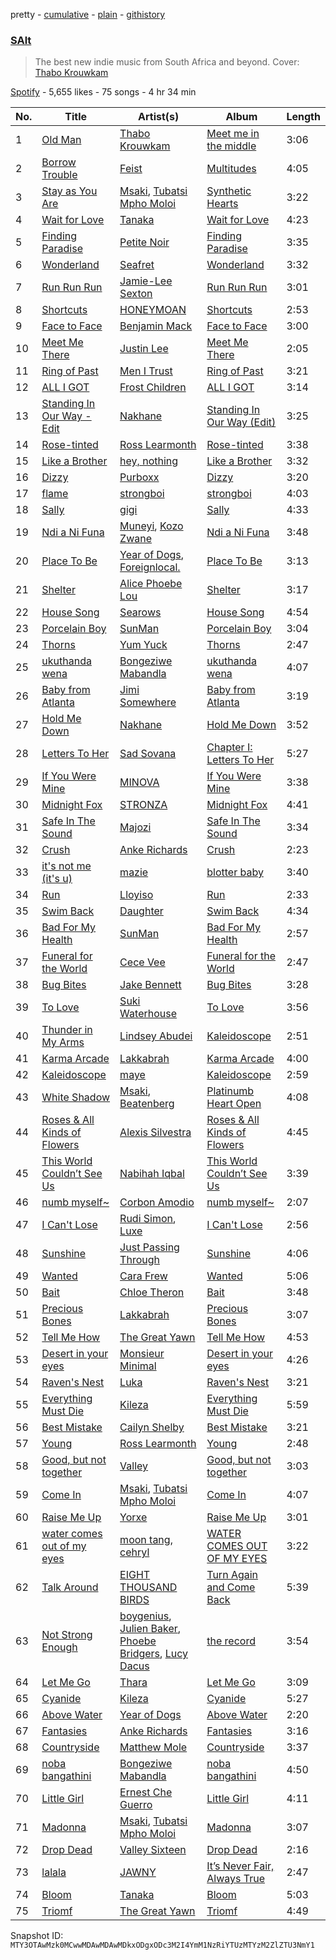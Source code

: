 pretty - [cumulative](/playlists/cumulative/37i9dQZF1DX6dYPM8db5Sz.md) - [plain](/playlists/plain/37i9dQZF1DX6dYPM8db5Sz) - [githistory](https://github.githistory.xyz/mackorone/spotify-playlist-archive/blob/main/playlists/plain/37i9dQZF1DX6dYPM8db5Sz)

### [SAlt](https://open.spotify.com/playlist/37i9dQZF1DX6dYPM8db5Sz)

> The best new indie music from South Africa and beyond\. Cover: <a href="https://open.spotify.com/artist/5HlMBH4nyRsup7lt6P5A54?si=XY6tsMJ4S3GRQ5\-2UUeVPw">Thabo Krouwkam</a>

[Spotify](https://open.spotify.com/user/spotify) - 5,655 likes - 75 songs - 4 hr 34 min

| No. | Title | Artist(s) | Album | Length |
|---|---|---|---|---|
| 1 | [Old Man](https://open.spotify.com/track/77krcHfId85O4se7W5HpTY) | [Thabo Krouwkam](https://open.spotify.com/artist/5HlMBH4nyRsup7lt6P5A54) | [Meet me in the middle](https://open.spotify.com/album/2lAuCRSEVMgTmdlHFJKlEq) | 3:06 |
| 2 | [Borrow Trouble](https://open.spotify.com/track/4lyKe6602fEaFpwMFYGPc2) | [Feist](https://open.spotify.com/artist/6CWTBjOJK75cTE8Xv8u1kj) | [Multitudes](https://open.spotify.com/album/2uDbIwcvfGsMEbzeU3iyoU) | 4:05 |
| 3 | [Stay as You Are](https://open.spotify.com/track/0dJG5SnjjS9maTUZaxHUJV) | [Msaki](https://open.spotify.com/artist/5Oj5jQ98vsoHeIGqCS9Dfq), [Tubatsi Mpho Moloi](https://open.spotify.com/artist/1eraeBfwU1RwFj6LszJT65) | [Synthetic Hearts](https://open.spotify.com/album/6FXpqniKCmEFhn4eYSgvWy) | 3:22 |
| 4 | [Wait for Love](https://open.spotify.com/track/68Gn5LndqWnCh7BxrNw3TZ) | [Tanaka](https://open.spotify.com/artist/2nD1C4UjyKoQ1D9ILt1Mph) | [Wait for Love](https://open.spotify.com/album/51qxnbnZDPokiJsulGmIIb) | 4:23 |
| 5 | [Finding Paradise](https://open.spotify.com/track/0fmegVXiAaQ2pGgKsZUEZB) | [Petite Noir](https://open.spotify.com/artist/4dGwtd1FYag1VY1vaR1U8y) | [Finding Paradise](https://open.spotify.com/album/3vjQseBx4vWN7iHLRHHOtg) | 3:35 |
| 6 | [Wonderland](https://open.spotify.com/track/69OY9Ujexp9qK4MHtD6Tzr) | [Seafret](https://open.spotify.com/artist/4Ly0KABsxlx4fNj63zJTrF) | [Wonderland](https://open.spotify.com/album/770No61AWG74gR1xQaRYzL) | 3:32 |
| 7 | [Run Run Run](https://open.spotify.com/track/73Qj3FlA796dDuekSjPu1V) | [Jamie\-Lee Sexton](https://open.spotify.com/artist/07eoBavD6fEwbWUaHTcO3h) | [Run Run Run](https://open.spotify.com/album/3e8bVEmirbDxQyjFwnRL7t) | 3:01 |
| 8 | [Shortcuts](https://open.spotify.com/track/2JMysPffCAEIQd56mmYvBg) | [HONEYMOAN](https://open.spotify.com/artist/5J9s2Y6roGagMAipTa5XqV) | [Shortcuts](https://open.spotify.com/album/0MuIUbsI2sYNnC7QSIyZsZ) | 2:53 |
| 9 | [Face to Face](https://open.spotify.com/track/4j30TGyE29sSpR1KVAqbCt) | [Benjamin Mack](https://open.spotify.com/artist/0ebredVS7C0onAXIECv6MY) | [Face to Face](https://open.spotify.com/album/4ObIsa7jUljBKrKJj4unwQ) | 3:00 |
| 10 | [Meet Me There](https://open.spotify.com/track/6AyEEfEKvqUp54XyFsL70I) | [Justin Lee](https://open.spotify.com/artist/5lSVCLx0jJ09fPhHS2fRTQ) | [Meet Me There](https://open.spotify.com/album/50dJxbTYQX7VCUBMEsrlrE) | 2:05 |
| 11 | [Ring of Past](https://open.spotify.com/track/11sfRkHdvsop5DdHVmGpt1) | [Men I Trust](https://open.spotify.com/artist/3zmfs9cQwzJl575W1ZYXeT) | [Ring of Past](https://open.spotify.com/album/4zTH06G28TKcid3B8Vhy8L) | 3:21 |
| 12 | [ALL I GOT](https://open.spotify.com/track/5tbpU6W9x2hABB8P3cHzuh) | [Frost Children](https://open.spotify.com/artist/6R1kfr0GIWnwxY4zW11Vag) | [ALL I GOT](https://open.spotify.com/album/2kPLJYUX6MoKvRLXhNTue2) | 3:14 |
| 13 | [Standing In Our Way \- Edit](https://open.spotify.com/track/5LLnCilV4qlbYRFuNGYljJ) | [Nakhane](https://open.spotify.com/artist/2nrShcJFP8D5bQT8RgdBhH) | [Standing In Our Way \(Edit\)](https://open.spotify.com/album/4B7BKQ4tJ04f8avFQqek4A) | 3:25 |
| 14 | [Rose\-tinted](https://open.spotify.com/track/6etwIyuLOsMobfxRdCWuru) | [Ross Learmonth](https://open.spotify.com/artist/5ONIVFtUBDrUz28G8ltCHN) | [Rose\-tinted](https://open.spotify.com/album/7vt8yiAAlJKzHujypyDa1Y) | 3:38 |
| 15 | [Like a Brother](https://open.spotify.com/track/0WtfEK4wbbrlFnzvsg4XpU) | [hey, nothing](https://open.spotify.com/artist/6YWqJQS9TETSb8LgZONUzI) | [Like a Brother](https://open.spotify.com/album/2CUiaafQS9YOvcEZmyuKBM) | 3:32 |
| 16 | [Dizzy](https://open.spotify.com/track/3K2iZ52YBqQz2f2srcAixn) | [Purboxx](https://open.spotify.com/artist/3nCYPwQnYlMq4WkO1qZdd9) | [Dizzy](https://open.spotify.com/album/3nw8WU1ZFdsdguO8xzspPt) | 3:20 |
| 17 | [flame](https://open.spotify.com/track/02jhBMmYb4HHlrDP4kPp6f) | [strongboi](https://open.spotify.com/artist/2ygluM9w0lmulZrMJ1pI0i) | [strongboi](https://open.spotify.com/album/1SMqO3mYNla8IxJIEFkQ7A) | 4:03 |
| 18 | [Sally](https://open.spotify.com/track/0qFZubf0FS0xxropyslwYJ) | [gigi](https://open.spotify.com/artist/3FVGHhoCQxw0fmNhRMhmOT) | [Sally](https://open.spotify.com/album/4fRbVJ1B6nbRrPdKLg3aYo) | 4:33 |
| 19 | [Ndi a Ni Funa](https://open.spotify.com/track/2N1TKyUtiutH2AqBpF98t1) | [Muneyi](https://open.spotify.com/artist/6JzpDqY5CZkjLU40GmmTkM), [Kozo Zwane](https://open.spotify.com/artist/0Sa8nh1qc2jZhlqddED69k) | [Ndi a Ni Funa](https://open.spotify.com/album/1u5Wl8S3EuGd0woWFeJ68I) | 3:48 |
| 20 | [Place To Be](https://open.spotify.com/track/3fjEy2DBm2qiQbqr59yrIT) | [Year of Dogs](https://open.spotify.com/artist/3Saa5KJsXbh58Lw1ePyufj), [Foreignlocal.](https://open.spotify.com/artist/4aS4qAMRZ3IzRnV8AA4lEs) | [Place To Be](https://open.spotify.com/album/4mmtTJOL2e8ajFXzpH2VKr) | 3:13 |
| 21 | [Shelter](https://open.spotify.com/track/0hyTH8NRRQeaFjbfoktfnc) | [Alice Phoebe Lou](https://open.spotify.com/artist/03uMw43UVu9MsQCcHVSGjX) | [Shelter](https://open.spotify.com/album/2fnADmeEO13U3Lb4PNsFo3) | 3:17 |
| 22 | [House Song](https://open.spotify.com/track/1kr0XkYcWe2HTuCFN3BuGA) | [Searows](https://open.spotify.com/artist/0nugNBwdWaptgIAsEtx1It) | [House Song](https://open.spotify.com/album/7oOTLwRSrfnGY1yFjBZYL2) | 4:54 |
| 23 | [Porcelain Boy](https://open.spotify.com/track/6pXNKxrMeKRsvqs1GYS5iE) | [SunMan](https://open.spotify.com/artist/764M3FNYq1z8yMJfIDi3x1) | [Porcelain Boy](https://open.spotify.com/album/4DrTMQ7ONjyt4VW1rHfDgy) | 3:04 |
| 24 | [Thorns](https://open.spotify.com/track/1PP9T1txg5vSHHemsLNd38) | [Yum Yuck](https://open.spotify.com/artist/5lAZTyHLWuqddQudiftzIE) | [Thorns](https://open.spotify.com/album/2ICkFGFVJph7qkwqaGeNPR) | 2:47 |
| 25 | [ukuthanda wena](https://open.spotify.com/track/6z4w4hAbwUm5nGz03AuiVd) | [Bongeziwe Mabandla](https://open.spotify.com/artist/5upKpIk1pv0hh0u2gwblwy) | [ukuthanda wena](https://open.spotify.com/album/34EfitSWSsf04PbFF4qE39) | 4:07 |
| 26 | [Baby from Atlanta](https://open.spotify.com/track/0Dmei5q5aCd8zLIuMUVoiq) | [Jimi Somewhere](https://open.spotify.com/artist/5rXanKVc707nhQmW1Is2pB) | [Baby from Atlanta](https://open.spotify.com/album/0jf4RUx2WK91eYFyllJPlc) | 3:19 |
| 27 | [Hold Me Down](https://open.spotify.com/track/3dqjCz5iXTjKumvHOpQFLw) | [Nakhane](https://open.spotify.com/artist/2nrShcJFP8D5bQT8RgdBhH) | [Hold Me Down](https://open.spotify.com/album/5eENAlmncUhYojSv3POYj9) | 3:52 |
| 28 | [Letters To Her](https://open.spotify.com/track/5J97ILfiHISwAHM2kJB5J7) | [Sad Sovana](https://open.spotify.com/artist/3s08FEGTYAZeCZKcUIkm2Y) | [Chapter I: Letters To Her](https://open.spotify.com/album/2JmXRlyMfYpYXMq6fkGsZY) | 5:27 |
| 29 | [If You Were Mine](https://open.spotify.com/track/2bhbwipmX2S5PsE1VHPk0V) | [MINOVA](https://open.spotify.com/artist/6mskRz8EwbqCXm39vtGStC) | [If You Were Mine](https://open.spotify.com/album/0O8mBcnG7nKSN6LEgfLrYw) | 3:38 |
| 30 | [Midnight Fox](https://open.spotify.com/track/6fot9PD8atqMvbeeOhwamA) | [STRONZA](https://open.spotify.com/artist/2MKJYsXACT5aTvtNn1MmDs) | [Midnight Fox](https://open.spotify.com/album/0Q7PFHDECYVt4TnVal5Kg8) | 4:41 |
| 31 | [Safe In The Sound](https://open.spotify.com/track/5o7Kgx1yYAV5mVTAlKToCS) | [Majozi](https://open.spotify.com/artist/1JvTUHnkJ8yiTQfOKDdArt) | [Safe In The Sound](https://open.spotify.com/album/3JqGxFavm15jJRLmePzGve) | 3:34 |
| 32 | [Crush](https://open.spotify.com/track/4y4Bz6mOA0FMuOWJaXMpkX) | [Anke Richards](https://open.spotify.com/artist/02NDeY8bYIzxfZ4EGbemeF) | [Crush](https://open.spotify.com/album/72k6MNNkcVaiJSE68LDgZz) | 2:23 |
| 33 | [it's not me \(it's u\)](https://open.spotify.com/track/4R9pq6DudcNooi09OLvzNt) | [mazie](https://open.spotify.com/artist/4adSXA1GDOxNG7Zw89YHyz) | [blotter baby](https://open.spotify.com/album/3YCZdqadysSZff6XOXOM2d) | 3:40 |
| 34 | [Run](https://open.spotify.com/track/1SAxAnhOG0xTh0Gm2Qlsoj) | [Lloyiso](https://open.spotify.com/artist/3CrKgAMSBXsnTugbUqpu6g) | [Run](https://open.spotify.com/album/5p5FoOxBxlXv6VjDWJy6Hq) | 2:33 |
| 35 | [Swim Back](https://open.spotify.com/track/5jOKm7AO3CYs79nRi03BIj) | [Daughter](https://open.spotify.com/artist/46CitWgnWrvF9t70C2p1Me) | [Swim Back](https://open.spotify.com/album/4oAb0GaGkYtX3N9h89FpKt) | 4:34 |
| 36 | [Bad For My Health](https://open.spotify.com/track/5b7Fs1ejAcHoD02OyDIqYB) | [SunMan](https://open.spotify.com/artist/764M3FNYq1z8yMJfIDi3x1) | [Bad For My Health](https://open.spotify.com/album/45mHDL2ssD8mlsWGLe0mCw) | 2:57 |
| 37 | [Funeral for the World](https://open.spotify.com/track/01HxG3OBY1KPK0sgYSHkym) | [Cece Vee](https://open.spotify.com/artist/0f26bNon1mjIqBn1MxgxZp) | [Funeral for the World](https://open.spotify.com/album/6WyntCOurB6GZLIRdEQPye) | 2:47 |
| 38 | [Bug Bites](https://open.spotify.com/track/4BuFwzFaE1gnEYrgIdollf) | [Jake Bennett](https://open.spotify.com/artist/3chSPsmCBrOXJXD4o86p5Y) | [Bug Bites](https://open.spotify.com/album/5Tb1ttXhuFN881mLcVffHA) | 3:28 |
| 39 | [To Love](https://open.spotify.com/track/0a64exvT5aKVaRSmAVMaCT) | [Suki Waterhouse](https://open.spotify.com/artist/5GGJosGMs08YEmKTZJe1fL) | [To Love](https://open.spotify.com/album/3ZyQIG8k6Tx28reDJFBbOK) | 3:56 |
| 40 | [Thunder in My Arms](https://open.spotify.com/track/3dMnczBALL9yTRKhyaeO5t) | [Lindsey Abudei](https://open.spotify.com/artist/4Q6rN4TEmcx96jFxAoQoLg) | [Kaleidoscope](https://open.spotify.com/album/5pkp8cb9oudRk0Fmdjjdve) | 2:51 |
| 41 | [Karma Arcade](https://open.spotify.com/track/0J9bAWjeOafeNtKO6DqeXx) | [Lakkabrah](https://open.spotify.com/artist/6TLtJV2odjb1t3Ln6V8gQR) | [Karma Arcade](https://open.spotify.com/album/6LpMhbgNRNHVlon4bkHakM) | 4:00 |
| 42 | [Kaleidoscope](https://open.spotify.com/track/0kJqmEL3UbprAkBSFBdZY4) | [maye](https://open.spotify.com/artist/5ti5FPHgtaSf15KcUisZMt) | [Kaleidoscope](https://open.spotify.com/album/79xNVQyhJnZpOZj6hrABvd) | 2:59 |
| 43 | [White Shadow](https://open.spotify.com/track/3Xlu89nWr1l6cakQu2BEov) | [Msaki](https://open.spotify.com/artist/5Oj5jQ98vsoHeIGqCS9Dfq), [Beatenberg](https://open.spotify.com/artist/3S9sb8w9r1iojdrAL1soiU) | [Platinumb Heart Open](https://open.spotify.com/album/22FziGbftNET7IBUj4IFdP) | 4:08 |
| 44 | [Roses & All Kinds of Flowers](https://open.spotify.com/track/6xNgvBfK5Wf2Ft9LKdpY98) | [Alexis Silvestra](https://open.spotify.com/artist/6H199k00mZXpsUzJI6yKdu) | [Roses & All Kinds of Flowers](https://open.spotify.com/album/1TrezD47stbgZPtKwjKEyB) | 4:45 |
| 45 | [This World Couldn’t See Us](https://open.spotify.com/track/13cQU9GKHqSDInv3s7h9fm) | [Nabihah Iqbal](https://open.spotify.com/artist/7pPOvwCq4bb2iObs8twDir) | [This World Couldn’t See Us](https://open.spotify.com/album/0z0wehtsAygzzJsdtgzNoz) | 3:39 |
| 46 | [numb myself\~](https://open.spotify.com/track/2fOpK9RvF6VIv4eSzpjyzB) | [Corbon Amodio](https://open.spotify.com/artist/7tYRwBffjJ0FiLIkPTCGMQ) | [numb myself\~](https://open.spotify.com/album/3VAgzyX2TMgS7TaofPtVKE) | 2:07 |
| 47 | [I Can't Lose](https://open.spotify.com/track/6obyLBA13ecV6tlRliC0o6) | [Rudi Simon](https://open.spotify.com/artist/4ptgf05nkSgu9FyeOMlIfj), [Luxe](https://open.spotify.com/artist/16HxZ677V28c5vy4wgmZZb) | [I Can't Lose](https://open.spotify.com/album/5iVmkBy7MzUzZTq41PHJuJ) | 2:56 |
| 48 | [Sunshine](https://open.spotify.com/track/0HveubIF20ELSqEziIfyQJ) | [Just Passing Through](https://open.spotify.com/artist/5RQczrs9bNSuwSgwACYNm6) | [Sunshine](https://open.spotify.com/album/5QmmvlYut65eE6GkzeqXhg) | 4:06 |
| 49 | [Wanted](https://open.spotify.com/track/0gvzG2BRNZDJmlcBgLlpNb) | [Cara Frew](https://open.spotify.com/artist/72YhLvw3aIVCUSjL6G8qSf) | [Wanted](https://open.spotify.com/album/2IBAbknMI5iC2Z5qD6PtSr) | 5:06 |
| 50 | [Bait](https://open.spotify.com/track/54Fs529fifiDt3qDBWaIjl) | [Chloe Theron](https://open.spotify.com/artist/4gt7EExnJtmS8Ed59AbAHa) | [Bait](https://open.spotify.com/album/2YsmbxnxeMuOAjhF0UKk0E) | 3:48 |
| 51 | [Precious Bones](https://open.spotify.com/track/5rpsHM3MTRdnbg0aUS1ug1) | [Lakkabrah](https://open.spotify.com/artist/6TLtJV2odjb1t3Ln6V8gQR) | [Precious Bones](https://open.spotify.com/album/7K3ct7ITp62x1d05IjRUQi) | 3:07 |
| 52 | [Tell Me How](https://open.spotify.com/track/0kgAPpUF1oZlzHuMtc5SS9) | [The Great Yawn](https://open.spotify.com/artist/0XDmWLziGhwLRSkkSBUNZ6) | [Tell Me How](https://open.spotify.com/album/57AGDnhGRf9z6tMpK1N5Br) | 4:53 |
| 53 | [Desert in your eyes](https://open.spotify.com/track/6RYcaBTvCwmQLiruPbOHbL) | [Monsieur Minimal](https://open.spotify.com/artist/530wyaQMvivGiC0P00MUml) | [Desert in your eyes](https://open.spotify.com/album/1Vmb5FuW6WzrdWQrKpMQiw) | 4:26 |
| 54 | [Raven's Nest](https://open.spotify.com/track/6lYBx2xoLtFDDBsDjmbf64) | [Luka](https://open.spotify.com/artist/3pBGsDYnC5jRuBro2o8wvv) | [Raven's Nest](https://open.spotify.com/album/2w17nBHfQsOySWxJYBjsed) | 3:21 |
| 55 | [Everything Must Die](https://open.spotify.com/track/3bhxNf9wOTld9oHQ59DSEN) | [Kileza](https://open.spotify.com/artist/12ypK1yfRvOPCvB8qpCIAg) | [Everything Must Die](https://open.spotify.com/album/0jGs6UE55UuP5Rm6GQLM4l) | 5:59 |
| 56 | [Best Mistake](https://open.spotify.com/track/3jboUfnR6kBPs2tak6KaKb) | [Cailyn Shelby](https://open.spotify.com/artist/5PoEZZBQBeImvPHCu7RH7N) | [Best Mistake](https://open.spotify.com/album/4JBnjtHQyc2ZtmW6Y3ZwZ1) | 3:21 |
| 57 | [Young](https://open.spotify.com/track/3iO4pnQA5FQdRr7jSYxWU9) | [Ross Learmonth](https://open.spotify.com/artist/5ONIVFtUBDrUz28G8ltCHN) | [Young](https://open.spotify.com/album/0mVteX1LwzpotZkCNMnakg) | 2:48 |
| 58 | [Good, but not together](https://open.spotify.com/track/4XfgpMiAz9XG58pvq4ly9Q) | [Valley](https://open.spotify.com/artist/7blXVKBSxdFZsIqlhdViKc) | [Good, but not together](https://open.spotify.com/album/7IJq7iIJ0JztktxLcoa0Sn) | 3:03 |
| 59 | [Come In](https://open.spotify.com/track/34miboJFpjvXcByUVTWGpC) | [Msaki](https://open.spotify.com/artist/5Oj5jQ98vsoHeIGqCS9Dfq), [Tubatsi Mpho Moloi](https://open.spotify.com/artist/1eraeBfwU1RwFj6LszJT65) | [Come In](https://open.spotify.com/album/4JuDeN418NcqvHFPPE1PtZ) | 4:07 |
| 60 | [Raise Me Up](https://open.spotify.com/track/4FYldB9dN6Emigix7ppAYO) | [Yorxe](https://open.spotify.com/artist/6S4m4nLUKn7OuavvVKQWv8) | [Raise Me Up](https://open.spotify.com/album/4f7DsT5qVrvPvMEcVWhVOp) | 3:01 |
| 61 | [water comes out of my eyes](https://open.spotify.com/track/4hQB5oBSXXncJnZACjgeVg) | [moon tang](https://open.spotify.com/artist/51ZhiTtynrHq7tD4xfGZV7), [cehryl](https://open.spotify.com/artist/0bBrsS9ufPAmeFQgDNG54O) | [WATER COMES OUT OF MY EYES](https://open.spotify.com/album/1kePAOBgujzOYJrE0GtpFk) | 3:22 |
| 62 | [Talk Around](https://open.spotify.com/track/2ftX9egMnZAATxMxq1bn9p) | [EIGHT THOUSAND BIRDS](https://open.spotify.com/artist/65UYJ9S1OelF0qUcLX0HYC) | [Turn Again and Come Back](https://open.spotify.com/album/0oQnpD7O66NM4sYZTQGUxl) | 5:39 |
| 63 | [Not Strong Enough](https://open.spotify.com/track/72GNW1xKoi5BAhMYAW6e7e) | [boygenius](https://open.spotify.com/artist/1hLiboQ98IQWhpKeP9vRFw), [Julien Baker](https://open.spotify.com/artist/12zbUHbPHL5DGuJtiUfsip), [Phoebe Bridgers](https://open.spotify.com/artist/1r1uxoy19fzMxunt3ONAkG), [Lucy Dacus](https://open.spotify.com/artist/07D1Bjaof0NFlU32KXiqUP) | [the record](https://open.spotify.com/album/3ChFT9NdwI13XCF2Bs0aaq) | 3:54 |
| 64 | [Let Me Go](https://open.spotify.com/track/4YJZnj5OIzKiMi8MFVyXRv) | [Thara](https://open.spotify.com/artist/71AA4Rd7e9VJ3M52B2jzvU) | [Let Me Go](https://open.spotify.com/album/5JIimhIsmOUlP9nAXqmnk9) | 3:09 |
| 65 | [Cyanide](https://open.spotify.com/track/6bQSb2CjixL7Hh5Kp2zku3) | [Kileza](https://open.spotify.com/artist/12ypK1yfRvOPCvB8qpCIAg) | [Cyanide](https://open.spotify.com/album/0Acp8igfR8GcoL2slV5gxi) | 5:27 |
| 66 | [Above Water](https://open.spotify.com/track/2K5VUYjs3a2AKVGuj7VWTr) | [Year of Dogs](https://open.spotify.com/artist/3Saa5KJsXbh58Lw1ePyufj) | [Above Water](https://open.spotify.com/album/11XACNsDwFVgxVQkiKhvdT) | 2:20 |
| 67 | [Fantasies](https://open.spotify.com/track/7zltIKDQN6TMoERha3MiXo) | [Anke Richards](https://open.spotify.com/artist/02NDeY8bYIzxfZ4EGbemeF) | [Fantasies](https://open.spotify.com/album/3ZOixT6OPYmcj1N1SQctmN) | 3:16 |
| 68 | [Countryside](https://open.spotify.com/track/0TsfTU8O6F6lqji1P7ukmM) | [Matthew Mole](https://open.spotify.com/artist/1LfnIuggAY5qQdS4sP1K86) | [Countryside](https://open.spotify.com/album/4Z9AQ8SjQybVgcEhdhfvd0) | 3:37 |
| 69 | [noba bangathini](https://open.spotify.com/track/4qfoM0662Amfu0vUBhxzQP) | [Bongeziwe Mabandla](https://open.spotify.com/artist/5upKpIk1pv0hh0u2gwblwy) | [noba bangathini](https://open.spotify.com/album/6bAahiYLIo1WGuiSip2EU0) | 4:50 |
| 70 | [Little Girl](https://open.spotify.com/track/1KK3whamg1HmTETY7tl51g) | [Ernest Che Guerro](https://open.spotify.com/artist/31E8QoONQGPHC1j6V4BWmm) | [Little Girl](https://open.spotify.com/album/38OTti2ijv4mARDji7Rx99) | 4:11 |
| 71 | [Madonna](https://open.spotify.com/track/152r40YkplZWECHc392lTa) | [Msaki](https://open.spotify.com/artist/5Oj5jQ98vsoHeIGqCS9Dfq), [Tubatsi Mpho Moloi](https://open.spotify.com/artist/1eraeBfwU1RwFj6LszJT65) | [Madonna](https://open.spotify.com/album/1RxQeHE8nnHn4pZJxUfwvv) | 3:07 |
| 72 | [Drop Dead](https://open.spotify.com/track/1sjnIv36iD8HHbBimsLlUk) | [Valley Sixteen](https://open.spotify.com/artist/4F67Td1MFg10RECDJz3YU6) | [Drop Dead](https://open.spotify.com/album/7fadIrhu9sB9jmkTAO6oUh) | 2:16 |
| 73 | [lalala](https://open.spotify.com/track/2pCR7dwwRpeAAnpUr1Ekwz) | [JAWNY](https://open.spotify.com/artist/25pd339V2rRJo84USlcSRP) | [It’s Never Fair, Always True](https://open.spotify.com/album/3i09IRJLqeRM9v92W7phES) | 2:47 |
| 74 | [Bloom](https://open.spotify.com/track/3gv47i3eI5YN7vVX1Rax9m) | [Tanaka](https://open.spotify.com/artist/2nD1C4UjyKoQ1D9ILt1Mph) | [Bloom](https://open.spotify.com/album/67ECqw3BYzNRrSbRQ02eZ1) | 5:03 |
| 75 | [Triomf](https://open.spotify.com/track/4MkmJO67ijoBafCtE7Fh8a) | [The Great Yawn](https://open.spotify.com/artist/0XDmWLziGhwLRSkkSBUNZ6) | [Triomf](https://open.spotify.com/album/4KtfSPfZHnrRquL9dg13r5) | 4:49 |

Snapshot ID: `MTY3OTAwMzk0MCwwMDAwMDAwMDkxODgxODc3M2I4YmM1NzRiYTUzMTYzM2ZlZTU3NmY1`
